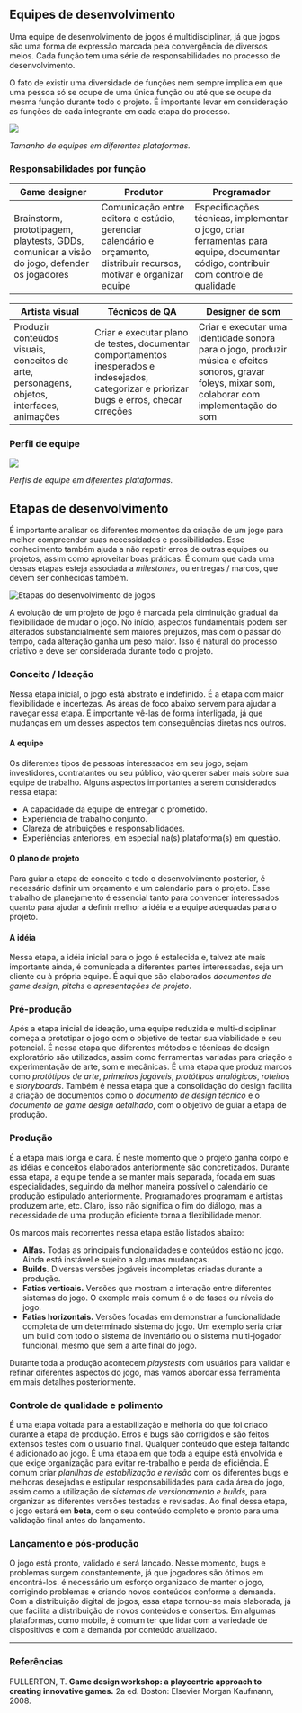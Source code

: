 ## Equipes de desenvolvimento

Uma equipe de desenvolvimento de jogos é multidisciplinar, já que jogos são uma forma de expressão marcada pela convergência de diversos meios. Cada função tem uma série de responsabilidades no processo de desenvolvimento.

O fato de existir uma diversidade de funções nem sempre implica em que uma pessoa só se ocupe de uma única função ou até que se ocupe da mesma função durante todo o projeto. É importante levar em consideração as funções de cada integrante em cada etapa do processo.

![](../imgs/equipes.png) 

*Tamanho de equipes em diferentes plataformas.*

### Responsabilidades por função

Game designer | Produtor | Programador 
----|-----|-----
Brainstorm, prototipagem, playtests, GDDs, comunicar a visão do jogo, defender os jogadores | Comunicação entre editora e estúdio, gerenciar calendário e orçamento, distribuir recursos, motivar e organizar equipe | Especificações técnicas, implementar o jogo, criar ferramentas para equipe, documentar código, contribuir com controle de qualidade

Artista visual | Técnicos de QA | Designer de som
---|---|--- 
Produzir conteúdos visuais, conceitos de arte, personagens, objetos, interfaces, animações | Criar e executar plano de testes, documentar comportamentos inesperados e indesejados, categorizar e priorizar bugs e erros, checar crreções | Criar e executar uma identidade sonora para o jogo, produzir música e efeitos sonoros, gravar foleys, mixar som, colaborar com implementação do som

### Perfil de equipe

![](../imgs/perfil_equipe.png) 

*Perfis de equipe em diferentes plataformas.*

## Etapas de desenvolvimento

É importante analisar os diferentes momentos da criação de um jogo para melhor compreender suas necessidades e possibilidades. Esse conhecimento também ajuda a não repetir erros de outras equipes ou projetos, assim como aproveitar boas práticas. É comum que cada uma dessas etapas esteja associada a *milestones*, ou entregas / marcos, que devem ser conhecidas também.

![Etapas do desenvolvimento de jogos](../imgs/etapas.png)

A evolução de um projeto de jogo é marcada pela diminuição gradual da flexibilidade de mudar o jogo. No início, aspectos fundamentais podem ser alterados substancialmente sem maiores prejuízos, mas com o passar do tempo, cada alteração ganha um peso maior. Isso é natural do processo criativo e deve ser considerada durante todo o projeto.

### Conceito / Ideação

Nessa etapa inicial, o jogo está abstrato e indefinido. É a etapa com maior flexibilidade e incertezas. As áreas de foco abaixo servem para ajudar a navegar essa etapa. É importante vê-las de forma interligada, já que mudanças em um desses aspectos tem consequências diretas nos outros.

#### A equipe

Os diferentes tipos de pessoas interessados em seu jogo, sejam investidores, contratantes ou seu público, vão querer saber mais sobre sua equipe de trabalho. Alguns aspectos importantes a serem considerados nessa etapa:

- A capacidade da equipe de entregar o prometido.
- Experiência de trabalho conjunto.
- Clareza de atribuições e responsabilidades.
- Experiências anteriores, em especial na(s) plataforma(s) em questão.

#### O plano de projeto

Para guiar a etapa de conceito e todo o desenvolvimento posterior, é necessário definir um orçamento e um calendário para o projeto. Esse trabalho de planejamento é essencial tanto para convencer interessados quanto para ajudar a definir melhor a idéia e a equipe adequadas para o projeto.

#### A idéia

Nessa etapa, a idéia inicial para o jogo é estalecida e, talvez até mais importante ainda, é comunicada a diferentes partes interessadas, seja um cliente ou  à própria equipe. É aqui que são elaborados *documentos de game design*, *pitchs* e *apresentações de projeto*.

### Pré-produção

Após a etapa inicial de ideação,  uma equipe reduzida e multi-disciplinar começa a prototipar o jogo com o objetivo de testar sua viabilidade e seu potencial. É nessa etapa que diferentes métodos e técnicas de design exploratório são utilizados, assim como ferramentas variadas para criação e experimentação de arte, som e mecânicas. É uma etapa que produz marcos como *protótipos de arte*, *primeiros jogáveis*, *protótipos analógicos*, *roteiros* e *storyboards*. Também é nessa etapa que a consolidação do design facilita a criação de documentos como o *documento de design técnico* e o *documento de game design detalhado*, com o objetivo de guiar a etapa de produção.

### Produção

É a etapa mais longa e cara. É neste momento que o projeto ganha corpo e as idéias e conceitos elaborados anteriormente são concretizados. Durante essa etapa, a equipe tende a se manter mais separada, focada em suas especialidades, seguindo da melhor maneira possível o calendário de produção estipulado anteriormente. Programadores programam e artistas produzem arte, etc. Claro, isso não significa o fim do diálogo, mas a necessidade de uma produção eficiente torna a flexibilidade menor.

Os marcos mais recorrentes nessa etapa estão listados abaixo:

- **Alfas.** Todas as principais funcionalidades e conteúdos estão no jogo. Ainda está instável e sujeito a algumas mudanças. 
- **Builds.** Diversas versões jogáveis incompletas criadas durante a produção.
- **Fatias verticais.** Versões que mostram a interação entre diferentes sistemas do jogo. O exemplo mais comum é o de fases ou níveis do jogo.
- **Fatias horizontais.** Versões focadas em demonstrar a funcionalidade completa de um determinado sistema do jogo. Um exemplo seria criar um build com todo o sistema de inventário ou o sistema multi-jogador funcional, mesmo que sem a arte final do jogo.

Durante toda a produção acontecem *playstests* com usuários para validar e refinar diferentes aspectos do jogo, mas vamos abordar essa ferramenta em mais detalhes posteriormente.

### Controle de qualidade e polimento

É uma etapa voltada para a estabilização e melhoria do que foi criado durante a etapa de produção. Erros e bugs são corrigidos e são feitos extensos testes com o usuário final. Qualquer conteúdo que esteja faltando é adicionado ao jogo. É uma etapa em que toda a equipe está envolvida e que exige organização para evitar re-trabalho e perda de eficiência. É comum criar *planilhas de estabilização e revisão* com os diferentes bugs e melhoras desejadas e estipular responsabilidades para cada área do jogo, assim como a utilização de *sistemas de versionamento e builds*, para organizar as diferentes versões testadas e revisadas. Ao final dessa etapa, o jogo estará em **beta**, com o seu conteúdo completo e pronto para uma validação final antes do lançamento.

### Lançamento e pós-produção

O jogo está pronto, validado e será lançado. Nesse momento, bugs e problemas surgem constantemente, já que jogadores são ótimos em encontrá-los. é necessário um esforço organizado de manter o jogo, corrigindo problemas e criando novos conteúdos conforme a demanda. Com a distribuição digital de jogos, essa etapa tornou-se mais elaborada, já que facilita a distribuição de novos conteúdos e consertos. Em algumas plataformas, como mobile, é comum ter que lidar com a variedade de dispositivos e com a demanda por conteúdo atualizado.

---
### Referências

FULLERTON, T. **Game design workshop: a playcentric approach to creating innovative games.** 2a ed. Boston: Elsevier Morgan Kaufmann, 2008. 